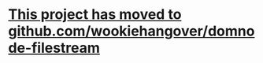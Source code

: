 # [This project has moved to github.com/wookiehangover/domnode-filestream](http://github.com/wookiehangover/domnode-filestrea)